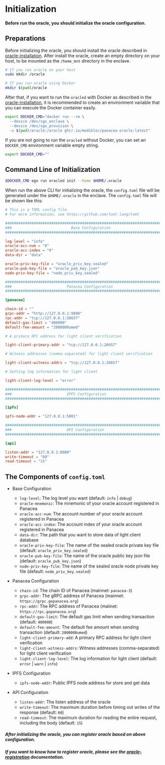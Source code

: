# Initialization

#### Before run the oracle, you should initialize the oracle configuration.

## Preparations

Before initializing the oracle, you should install the oracle described
in [oracle-installation](./1-oracle-installation.md).
After install the oracle, create an empty directory on your host, to be mounted as the `/home_mnt` directory in the
enclave.

```bash
# If you run oracle on your host
sudo mkdir /oracle

# If you run oracle using Docker
mkdir $(pwd)/oracle
```

After that, if you want to run the `oracled` with Docker as described in
the [oracle-installation](./1-oracle-installation.md),
it is recommended to create an environment variable that you can execute the Docker container easily.

```bash
export DOCKER_CMD="docker run --rm \
  --device /dev/sgx_enclave \
  --device /dev/sgx_provision \
  -v $(pwd)/oracle:/oracle ghcr.io/medibloc/panacea-oracle:latest"
```

If you are not going to run the `oracled` without Docker, you can set an `DOCKER_CMD` environment variable empty string.

```bash
export DOCKER_CMD=""
```

## Command Line of Initialization

```bash
$DOCKER_CMD ego run oracled init --home $HOME/.oracle 
```

When run the above CLI for initializing the oracle, the `config.toml` file will be generated under the `$HOME/.oracle`
in the enclave.
The `config.toml` file will be shown like this:

```toml
# This is a TOML config file.
# For more information, see https://github.com/toml-lang/toml

###############################################################################
###                           Base Configuration                            ###
###############################################################################

log-level = "info"
oracle-acc-num = "0"
oracle-acc-index = "0"
data-dir = "data"

oracle-priv-key-file = "oracle_priv_key.sealed"
oracle-pub-key-file = "oracle_pub_key.json"
node-priv-key-file = "node_priv_key.sealed"

###############################################################################
###                         Panacea Configuration                           ###
###############################################################################

[panacea]

chain-id = ""
grpc-addr = "http://127.0.0.1:9090"
rpc-addr = "tcp://127.0.0.1:26657"
default-gas-limit = "400000"
default-fee-amount = "2000000umed"

# A primary RPC address for light client verification

light-client-primary-addr = "tcp://127.0.0.1:26657"

# Witness addresses (comma-separated) for light client verification

light-client-witness-addrs = "tcp://127.0.0.1:26657"

# Setting log information for light client

light-client-log-level = "error"

###############################################################################
###                         IPFS Configuration                           ###
###############################################################################

[ipfs]

ipfs-node-addr = "127.0.0.1:5001"

###############################################################################
###                         API Configuration                           ###
###############################################################################

[api]

listen-addr = "127.0.0.1:8080"
write-timeout = "60"
read-timeout = "15"
```

## The Components of `config.toml`

- Base Configuration
    - `log-level`: The log level you want (default: `info` | `debug`)
    - `oracle-mnemonic`: The mnemonic of your oracle account registered in Panacea
    - `oracle-acc-num`: The account number of your oracle account registered in Panacea
    - `oracle-acc-index`: The account index of your oracle account registered in Panacea
    - `data-dir`: The path that you want to store data of light client database
    - `oracle-priv-key-file`: The name of the sealed oracle private key file (default: `oracle_priv_key.sealed`)
    - `oracle-pub-key-file`: The name of the oracle public key json file (default: `oracle_pub_key.json`)
    - `node-priv-key-file`: The name of the sealed oracle node private key file (default: `node_priv_key.sealed`)


- Panacea Configuration
    - `chain-id`: The chain ID of Panacea (mainnet: `panacea-3`)
    - `grpc-addr`: The gRPC address of Panacea (mainnet: `https://grpc.gopanacea.org`)
    - `rpc-addr`: The RPC address of Panacea (maiinet: `https://rpc.gopanacea.org`)
    - `default-gas-limit`: The default gas limit when sending transaction (default: `400000`)
    - `default-fee-amount`: The default fee amount when sending transaction (default: `2000000umed`)
    - `light-client-primary-add`: A primary RPC address for light client verification
    - `light-client-witness-addrs`: Witness addresses (comma-separated) for light client verification
    - `light-client-log-level`: The log information for light client (default: `error` | `warn` | `info`)


- IPFS Configuration
    - `ipfs-node-addr`: Public IPFS node address for store and get data


- API Configuration
    - `listen-addr`: The listen address of the oracle
    - `write-timeout`: The maximum duration before timing out writes of the response (default: `60`)
    - `read-timeout`: The maximum duration for reading the entire request, including the body (default: `15`)


##### After initializing the oracle, you can register oracle based on above configuration.

##### If you want to know how to register oracle, please see the [oracle-registration](./4-oracle-registration.md) documentation.

